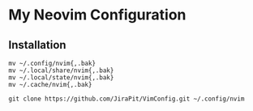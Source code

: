 # My Neovim Configuration

## Installation
```
mv ~/.config/nvim{,.bak}
mv ~/.local/share/nvim{,.bak}
mv ~/.local/state/nvim{,.bak}
mv ~/.cache/nvim{,.bak}
```
```
git clone https://github.com/JiraPit/VimConfig.git ~/.config/nvim
```

